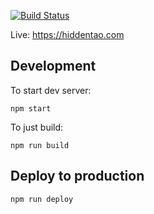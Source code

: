 [![Build Status](https://circleci.com/gh/hiddentao/hiddentao.com/tree/master.svg?style=svg)](https://circleci.com/gh/hiddentao/hiddentao.com/tree/master)

Live: https://hiddentao.com

## Development

To start dev server:

```shell
npm start
```

To just build:

```shell
npm run build
```

## Deploy to production

```shell
npm run deploy
```
